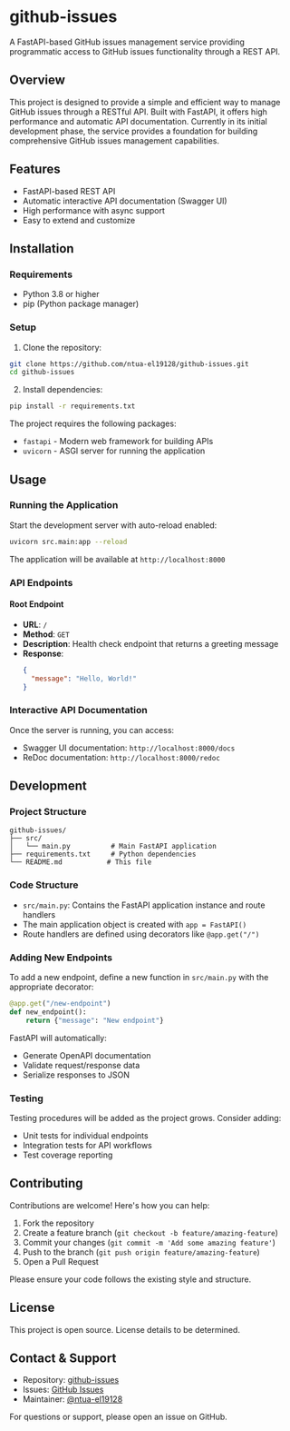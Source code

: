 # github-issues

A FastAPI-based GitHub issues management service providing programmatic access to GitHub issues functionality through a REST API.

## Overview

This project is designed to provide a simple and efficient way to manage GitHub issues through a RESTful API. Built with FastAPI, it offers high performance and automatic API documentation. Currently in its initial development phase, the service provides a foundation for building comprehensive GitHub issues management capabilities.

## Features

- FastAPI-based REST API
- Automatic interactive API documentation (Swagger UI)
- High performance with async support
- Easy to extend and customize

## Installation

### Requirements

- Python 3.8 or higher
- pip (Python package manager)

### Setup

1. Clone the repository:
```bash
git clone https://github.com/ntua-el19128/github-issues.git
cd github-issues
```

2. Install dependencies:
```bash
pip install -r requirements.txt
```

The project requires the following packages:
- `fastapi` - Modern web framework for building APIs
- `uvicorn` - ASGI server for running the application

## Usage

### Running the Application

Start the development server with auto-reload enabled:

```bash
uvicorn src.main:app --reload
```

The application will be available at `http://localhost:8000`

### API Endpoints

#### Root Endpoint
- **URL**: `/`
- **Method**: `GET`
- **Description**: Health check endpoint that returns a greeting message
- **Response**:
  ```json
  {
    "message": "Hello, World!"
  }
  ```

### Interactive API Documentation

Once the server is running, you can access:
- Swagger UI documentation: `http://localhost:8000/docs`
- ReDoc documentation: `http://localhost:8000/redoc`

## Development

### Project Structure

```
github-issues/
├── src/
│   └── main.py          # Main FastAPI application
├── requirements.txt     # Python dependencies
└── README.md           # This file
```

### Code Structure

- `src/main.py`: Contains the FastAPI application instance and route handlers
- The main application object is created with `app = FastAPI()`
- Route handlers are defined using decorators like `@app.get("/")`

### Adding New Endpoints

To add a new endpoint, define a new function in `src/main.py` with the appropriate decorator:

```python
@app.get("/new-endpoint")
def new_endpoint():
    return {"message": "New endpoint"}
```

FastAPI will automatically:
- Generate OpenAPI documentation
- Validate request/response data
- Serialize responses to JSON

### Testing

Testing procedures will be added as the project grows. Consider adding:
- Unit tests for individual endpoints
- Integration tests for API workflows
- Test coverage reporting

## Contributing

Contributions are welcome! Here's how you can help:

1. Fork the repository
2. Create a feature branch (`git checkout -b feature/amazing-feature`)
3. Commit your changes (`git commit -m 'Add some amazing feature'`)
4. Push to the branch (`git push origin feature/amazing-feature`)
5. Open a Pull Request

Please ensure your code follows the existing style and structure.

## License

This project is open source. License details to be determined.

## Contact & Support

- Repository: [github-issues](https://github.com/ntua-el19128/github-issues)
- Issues: [GitHub Issues](https://github.com/ntua-el19128/github-issues/issues)
- Maintainer: [@ntua-el19128](https://github.com/ntua-el19128)

For questions or support, please open an issue on GitHub.
